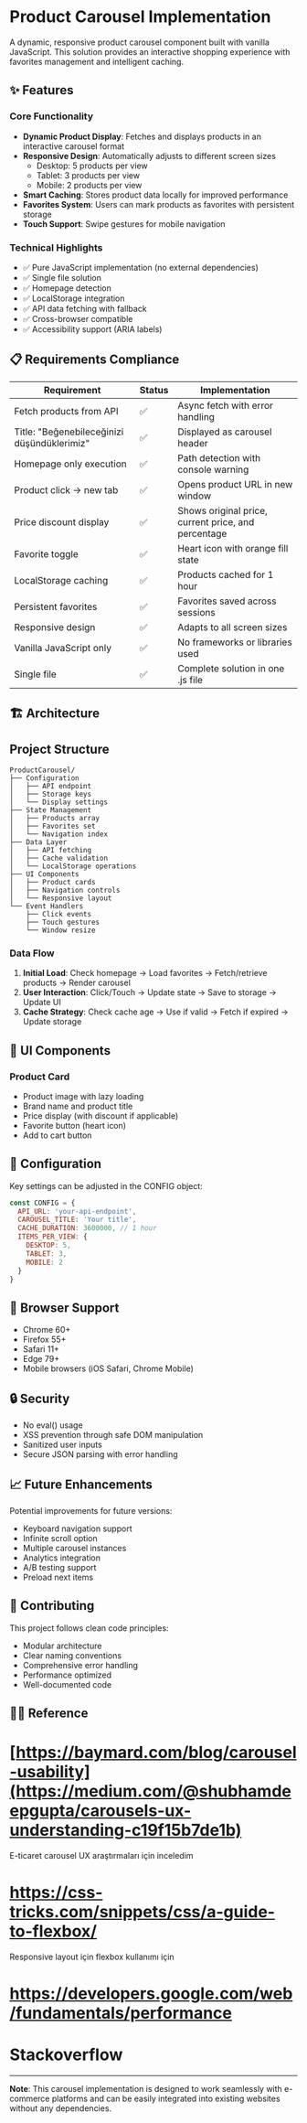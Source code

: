 # Product Carousel Implementation

A dynamic, responsive product carousel component built with vanilla JavaScript. This solution provides an interactive shopping experience with favorites management and intelligent caching.

## ✨ Features

### Core Functionality
- **Dynamic Product Display**: Fetches and displays products in an interactive carousel format
- **Responsive Design**: Automatically adjusts to different screen sizes
  - Desktop: 5 products per view
  - Tablet: 3 products per view
  - Mobile: 2 products per view
- **Smart Caching**: Stores product data locally for improved performance
- **Favorites System**: Users can mark products as favorites with persistent storage
- **Touch Support**: Swipe gestures for mobile navigation

### Technical Highlights
- ✅ Pure JavaScript implementation (no external dependencies)
- ✅ Single file solution
- ✅ Homepage detection
- ✅ LocalStorage integration
- ✅ API data fetching with fallback
- ✅ Cross-browser compatible
- ✅ Accessibility support (ARIA labels)

## 📋 Requirements Compliance

| Requirement | Status | Implementation |
|------------|--------|---------------|
| Fetch products from API | ✅ | Async fetch with error handling |
| Title: "Beğenebileceğinizi düşündüklerimiz" | ✅ | Displayed as carousel header |
| Homepage only execution | ✅ | Path detection with console warning |
| Product click → new tab | ✅ | Opens product URL in new window |
| Price discount display | ✅ | Shows original price, current price, and percentage |
| Favorite toggle | ✅ | Heart icon with orange fill state |
| LocalStorage caching | ✅ | Products cached for 1 hour |
| Persistent favorites | ✅ | Favorites saved across sessions |
| Responsive design | ✅ | Adapts to all screen sizes |
| Vanilla JavaScript only | ✅ | No frameworks or libraries used |
| Single file | ✅ | Complete solution in one .js file |

## 🏗️ Architecture

## Project Structure
```
ProductCarousel/
├── Configuration
│   ├── API endpoint
│   ├── Storage keys
│   └── Display settings
├── State Management
│   ├── Products array
│   ├── Favorites set
│   └── Navigation index
├── Data Layer
│   ├── API fetching
│   ├── Cache validation
│   └── LocalStorage operations
├── UI Components
│   ├── Product cards
│   ├── Navigation controls
│   └── Responsive layout
└── Event Handlers
    ├── Click events
    ├── Touch gestures
    └── Window resize
```

### Data Flow
1. **Initial Load**: Check homepage → Load favorites → Fetch/retrieve products → Render carousel
2. **User Interaction**: Click/Touch → Update state → Save to storage → Update UI
3. **Cache Strategy**: Check cache age → Use if valid → Fetch if expired → Update storage

## 🎨 UI Components

### Product Card
- Product image with lazy loading
- Brand name and product title
- Price display (with discount if applicable)
- Favorite button (heart icon)
- Add to cart button

## 🔧 Configuration

Key settings can be adjusted in the CONFIG object:

```javascript
const CONFIG = {
  API_URL: 'your-api-endpoint',
  CAROUSEL_TITLE: 'Your title',
  CACHE_DURATION: 3600000, // 1 hour
  ITEMS_PER_VIEW: {
    DESKTOP: 5,
    TABLET: 3,
    MOBILE: 2
  }
}
```

## 📱 Browser Support

- Chrome 60+
- Firefox 55+
- Safari 11+
- Edge 79+
- Mobile browsers (iOS Safari, Chrome Mobile)

## 🔒 Security

- No eval() usage
- XSS prevention through safe DOM manipulation
- Sanitized user inputs
- Secure JSON parsing with error handling

## 📈 Future Enhancements

Potential improvements for future versions:
- Keyboard navigation support
- Infinite scroll option
- Multiple carousel instances
- Analytics integration
- A/B testing support
- Preload next items

## 🤝 Contributing

This project follows clean code principles:
- Modular architecture
- Clear naming conventions
- Comprehensive error handling
- Performance optimized
- Well-documented code

## 👨‍💻 Reference

   # [https://baymard.com/blog/carousel-usability](https://medium.com/@shubhamdeepgupta/carousels-ux-understanding-c19f15b7de1b)
   E-ticaret carousel UX araştırmaları için inceledim 

   # https://css-tricks.com/snippets/css/a-guide-to-flexbox/
   Responsive layout için flexbox kullanımı için 

   # https://developers.google.com/web/fundamentals/performance
   # Stackoverflow 

---

**Note**: This carousel implementation is designed to work seamlessly with e-commerce platforms and can be easily integrated into existing websites without any dependencies.
